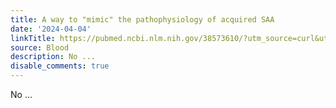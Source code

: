 ```yaml
---
title: A way to "mimic" the pathophysiology of acquired SAA
date: '2024-04-04'
linkTitle: https://pubmed.ncbi.nlm.nih.gov/38573610/?utm_source=curl&utm_medium=rss&utm_campaign=journals&utm_content=7603509&fc=None&ff=20240404180612&v=2.18.0.post9+e462414
source: Blood
description: No ...
disable_comments: true
---
```

No ...